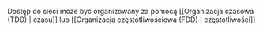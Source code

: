 Dostęp do sieci może być organizowany za pomocą [[Organizacja czasowa (TDD) | czasu]] lub [[Organizacja częstotliwościowa (FDD) | częstotliwości]]
